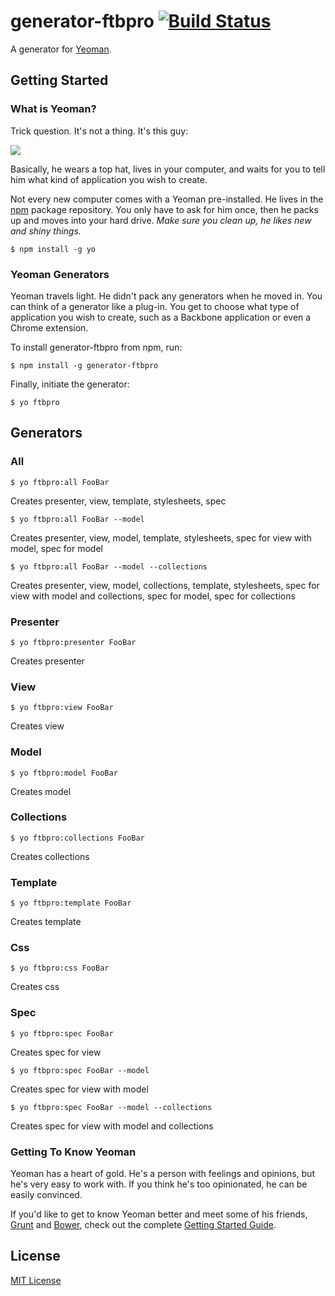 # generator-ftbpro [![Build Status](https://secure.travis-ci.org/igoldny/generator-ftbpro.png?branch=master)](https://travis-ci.org/igoldny/generator-ftbpro)

A generator for [Yeoman](http://yeoman.io).


## Getting Started

### What is Yeoman?

Trick question. It's not a thing. It's this guy:

![](http://i.imgur.com/JHaAlBJ.png)

Basically, he wears a top hat, lives in your computer, and waits for you to tell him what kind of application you wish to create.

Not every new computer comes with a Yeoman pre-installed. He lives in the [npm](https://npmjs.org) package repository. You only have to ask for him once, then he packs up and moves into your hard drive. *Make sure you clean up, he likes new and shiny things.*

```
$ npm install -g yo
```

### Yeoman Generators

Yeoman travels light. He didn't pack any generators when he moved in. You can think of a generator like a plug-in. You get to choose what type of application you wish to create, such as a Backbone application or even a Chrome extension.

To install generator-ftbpro from npm, run:

```
$ npm install -g generator-ftbpro
```

Finally, initiate the generator:

```
$ yo ftbpro
```

## Generators
### All

```
$ yo ftbpro:all FooBar
```
Creates presenter, view, template, stylesheets, spec

```
$ yo ftbpro:all FooBar --model
```
Creates presenter, view, model, template, stylesheets, spec for view with model, spec for model

```
$ yo ftbpro:all FooBar --model --collections
```
Creates presenter, view, model, collections, template, stylesheets, spec for view with model and collections, spec for model, spec for collections

### Presenter

```
$ yo ftbpro:presenter FooBar
```
Creates presenter

### View

```
$ yo ftbpro:view FooBar
```
Creates view

### Model

```
$ yo ftbpro:model FooBar
```
Creates model

### Collections

```
$ yo ftbpro:collections FooBar
```
Creates collections

### Template

```
$ yo ftbpro:template FooBar
```
Creates template

### Css

```
$ yo ftbpro:css FooBar
```
Creates css

### Spec

```
$ yo ftbpro:spec FooBar
```
Creates spec for view

```
$ yo ftbpro:spec FooBar --model
```
Creates spec for view with model

```
$ yo ftbpro:spec FooBar --model --collections
```
Creates spec for view with model and collections

### Getting To Know Yeoman

Yeoman has a heart of gold. He's a person with feelings and opinions, but he's very easy to work with. If you think he's too opinionated, he can be easily convinced.

If you'd like to get to know Yeoman better and meet some of his friends, [Grunt](http://gruntjs.com) and [Bower](http://bower.io), check out the complete [Getting Started Guide](https://github.com/yeoman/yeoman/wiki/Getting-Started).


## License

[MIT License](http://en.wikipedia.org/wiki/MIT_License)
